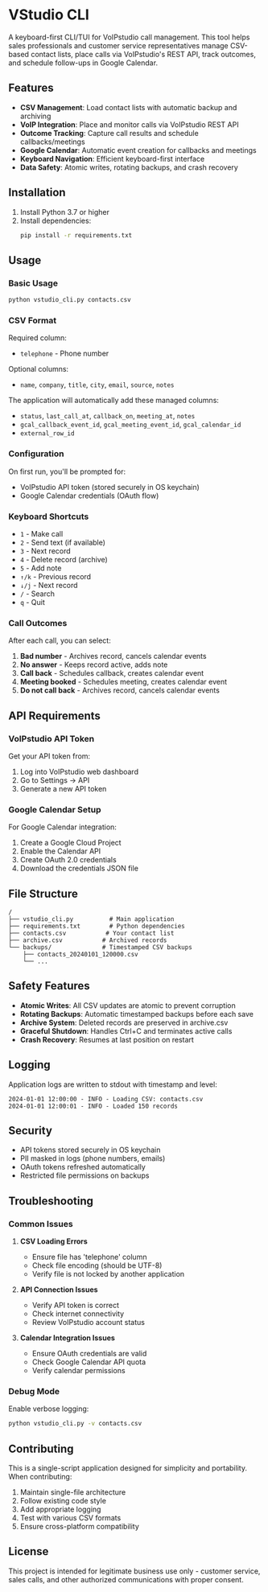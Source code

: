 # VStudio CLI

A keyboard-first CLI/TUI for VoIPstudio call management. This tool helps sales professionals and customer service representatives manage CSV-based contact lists, place calls via VoIPstudio's REST API, track outcomes, and schedule follow-ups in Google Calendar.

## Features

- **CSV Management**: Load contact lists with automatic backup and archiving
- **VoIP Integration**: Place and monitor calls via VoIPstudio REST API
- **Outcome Tracking**: Capture call results and schedule callbacks/meetings
- **Google Calendar**: Automatic event creation for callbacks and meetings
- **Keyboard Navigation**: Efficient keyboard-first interface
- **Data Safety**: Atomic writes, rotating backups, and crash recovery

## Installation

1. Install Python 3.7 or higher
2. Install dependencies:
   ```bash
   pip install -r requirements.txt
   ```

## Usage

### Basic Usage
```bash
python vstudio_cli.py contacts.csv
```

### CSV Format

Required column:
- `telephone` - Phone number

Optional columns:
- `name`, `company`, `title`, `city`, `email`, `source`, `notes`

The application will automatically add these managed columns:
- `status`, `last_call_at`, `callback_on`, `meeting_at`, `notes`
- `gcal_callback_event_id`, `gcal_meeting_event_id`, `gcal_calendar_id`
- `external_row_id`

### Configuration

On first run, you'll be prompted for:
- VoIPstudio API token (stored securely in OS keychain)
- Google Calendar credentials (OAuth flow)

### Keyboard Shortcuts

- `1` - Make call
- `2` - Send text (if available)
- `3` - Next record
- `4` - Delete record (archive)
- `5` - Add note
- `↑/k` - Previous record
- `↓/j` - Next record
- `/` - Search
- `q` - Quit

### Call Outcomes

After each call, you can select:
1. **Bad number** - Archives record, cancels calendar events
2. **No answer** - Keeps record active, adds note
3. **Call back** - Schedules callback, creates calendar event
4. **Meeting booked** - Schedules meeting, creates calendar event
5. **Do not call back** - Archives record, cancels calendar events

## API Requirements

### VoIPstudio API Token

Get your API token from:
1. Log into VoIPstudio web dashboard
2. Go to Settings → API
3. Generate a new API token

### Google Calendar Setup

For Google Calendar integration:
1. Create a Google Cloud Project
2. Enable the Calendar API
3. Create OAuth 2.0 credentials
4. Download the credentials JSON file

## File Structure

```
/
├── vstudio_cli.py          # Main application
├── requirements.txt        # Python dependencies
├── contacts.csv           # Your contact list
├── archive.csv           # Archived records
└── backups/              # Timestamped CSV backups
    ├── contacts_20240101_120000.csv
    └── ...
```

## Safety Features

- **Atomic Writes**: All CSV updates are atomic to prevent corruption
- **Rotating Backups**: Automatic timestamped backups before each save
- **Archive System**: Deleted records are preserved in archive.csv
- **Graceful Shutdown**: Handles Ctrl+C and terminates active calls
- **Crash Recovery**: Resumes at last position on restart

## Logging

Application logs are written to stdout with timestamp and level:
```
2024-01-01 12:00:00 - INFO - Loading CSV: contacts.csv
2024-01-01 12:00:01 - INFO - Loaded 150 records
```

## Security

- API tokens stored securely in OS keychain
- PII masked in logs (phone numbers, emails)
- OAuth tokens refreshed automatically
- Restricted file permissions on backups

## Troubleshooting

### Common Issues

1. **CSV Loading Errors**
   - Ensure file has 'telephone' column
   - Check file encoding (should be UTF-8)
   - Verify file is not locked by another application

2. **API Connection Issues**
   - Verify API token is correct
   - Check internet connectivity
   - Review VoIPstudio account status

3. **Calendar Integration Issues**
   - Ensure OAuth credentials are valid
   - Check Google Calendar API quota
   - Verify calendar permissions

### Debug Mode

Enable verbose logging:
```bash
python vstudio_cli.py -v contacts.csv
```

## Contributing

This is a single-script application designed for simplicity and portability. When contributing:

1. Maintain single-file architecture
2. Follow existing code style
3. Add appropriate logging
4. Test with various CSV formats
5. Ensure cross-platform compatibility

## License

This project is intended for legitimate business use only - customer service, sales calls, and other authorized communications with proper consent.
